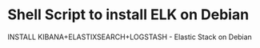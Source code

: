 # Shell Script to install ELK on Debian
INSTALL KIBANA+ELASTIXSEARCH+LOGSTASH - Elastic Stack on Debian
